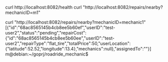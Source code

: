 curl http://localhost:8082/health
curl "http://localhost:8082/repairs/nearby?mechanicID=m1"

curl "http://localhost:8082/repairs/nearby?mechanicID=mechanic1"
[{"id":"68ac8565145b4cb8ee5b60ef","userID":"test-user2","status":"pending","repairCost":{"id":"68ac8565145b4cb8ee5b60ee","userID":"test-user2","repairType":"flat_tire","totalPrice":50,"userLocation":{"latitude":52.52,"longitude":13.4},"mechanics":null},"assignedTo":""}]
m@debian:~/goprj/roadride_mechanic$ 

